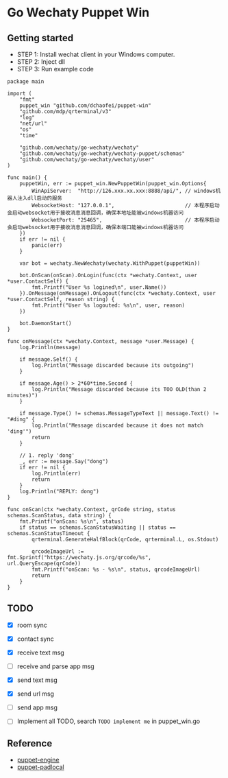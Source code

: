 # Go Wechaty Puppet Win

## Getting started
- STEP 1: Install wechat client in your Windows computer.
- STEP 2: Inject dll
- STEP 3: Run example code
```
package main

import (
	"fmt"
	puppet_win "github.com/dchaofei/puppet-win"
	"github.com/mdp/qrterminal/v3"
	"log"
	"net/url"
	"os"
	"time"

	"github.com/wechaty/go-wechaty/wechaty"
	"github.com/wechaty/go-wechaty/wechaty-puppet/schemas"
	"github.com/wechaty/go-wechaty/wechaty/user"
)

func main() {
	puppetWin, err := puppet_win.NewPuppetWin(puppet_win.Options{
		WinApiServer:  "http://126.xxx.xx.xxx:8888/api/", // windows机器人注入dll启动的服务
		WebsocketHost: "127.0.0.1",                       // 本程序启动会启动websocket用于接收消息消息回调，确保本地址能被windows机器访问
		WebsocketPort: "25465",                           // 本程序启动会启动websocket用于接收消息消息回调，确保本端口能被windows机器访问
	})
	if err != nil {
		panic(err)
	}

	var bot = wechaty.NewWechaty(wechaty.WithPuppet(puppetWin))

	bot.OnScan(onScan).OnLogin(func(ctx *wechaty.Context, user *user.ContactSelf) {
		fmt.Printf("User %s logined\n", user.Name())
	}).OnMessage(onMessage).OnLogout(func(ctx *wechaty.Context, user *user.ContactSelf, reason string) {
		fmt.Printf("User %s logouted: %s\n", user, reason)
	})

	bot.DaemonStart()
}

func onMessage(ctx *wechaty.Context, message *user.Message) {
	log.Println(message)

	if message.Self() {
		log.Println("Message discarded because its outgoing")
	}

	if message.Age() > 2*60*time.Second {
		log.Println("Message discarded because its TOO OLD(than 2 minutes)")
	}

	if message.Type() != schemas.MessageTypeText || message.Text() != "#ding" {
		log.Println("Message discarded because it does not match 'ding'")
		return
	}

	// 1. reply 'dong'
	_, err := message.Say("dong")
	if err != nil {
		log.Println(err)
		return
	}
	log.Println("REPLY: dong")
}

func onScan(ctx *wechaty.Context, qrCode string, status schemas.ScanStatus, data string) {
	fmt.Printf("onScan: %s\n", status)
	if status == schemas.ScanStatusWaiting || status == schemas.ScanStatusTimeout {
		qrterminal.GenerateHalfBlock(qrCode, qrterminal.L, os.Stdout)

		qrcodeImageUrl := fmt.Sprintf("https://wechaty.js.org/qrcode/%s", url.QueryEscape(qrCode))
		fmt.Printf("onScan: %s - %s\n", status, qrcodeImageUrl)
		return
	}
}

```

## TODO
- [x] room sync
- [x] contact sync
- [x] receive text msg
- [ ] receive and parse app msg
- [x] send text msg
- [x] send url msg
- [ ] send app msg
- [ ] Implement all TODO, search `TODO implement me` in puppet_win.go


## Reference
- [puppet-engine](https://github.com/wechaty/puppet-engine)
- [puppet-padlocal](https://github.com/wechaty/puppet-padlocal)

